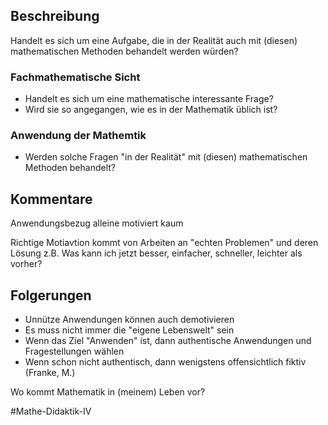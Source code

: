 ## Beschreibung
Handelt es sich um eine Aufgabe, die in der Realität auch mit (diesen) mathematischen Methoden behandelt werden würden?

### Fachmathematische Sicht
- Handelt es sich um eine mathematische interessante Frage?
- Wird sie so angegangen, wie es in der Mathematik üblich ist?

### Anwendung der Mathemtik
- Werden solche Fragen "in der Realität" mit (diesen) mathematischen Methoden behandelt?

## Kommentare
Anwendungsbezug alleine motiviert kaum

Richtige Motiavtion kommt von Arbeiten an "echten Problemen" und deren Lösung
z.B. Was kann ich jetzt besser, einfacher, schneller, leichter als vorher?

## Folgerungen
- Unnütze Anwendungen können auch demotivieren
- Es muss nicht immer die "eigene Lebenswelt" sein
- Wenn das Ziel "Anwenden" ist, dann authentische Anwendungen und Fragestellungen wählen
- Wenn schon nicht authentisch, dann wenigstens offensichtlich fiktiv (Franke, M.)

Wo kommt Mathematik in (meinem) Leben vor?

#Mathe-Didaktik-IV 